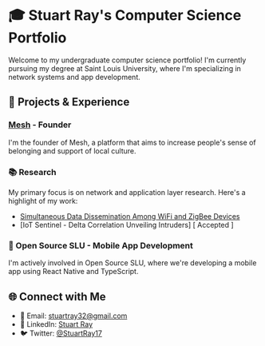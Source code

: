 # 🎓 Stuart Ray's Computer Science Portfolio

Welcome to my undergraduate computer science portfolio! I'm currently pursuing my degree at Saint Louis University, where I'm specializing in network systems and app development.

## 🚀 Projects & Experience

### [Mesh](https://meshapp.us) - Founder
I'm the founder of Mesh, a platform that aims to increase people's sense of belonging and support of local culture.

### 📚 Research
My primary focus is on network and application layer research. Here's a highlight of my work:

- [Simultaneous Data Dissemination Among WiFi and ZigBee Devices](https://ieeexplore.ieee.org/document/10106093/authors#authors)
- [IoT Sentinel - Delta Correlation Unveiling Intruders] [ Accepted ]

### 📱 Open Source SLU - Mobile App Development
I'm actively involved in Open Source SLU, where we're developing a mobile app using React Native and TypeScript.

## 🌐 Connect with Me

- 📧 Email: [stuartray32@gmail.com](mailto:stuartray32@gmail.com)
- 💼 LinkedIn: [Stuart Ray](https://www.linkedin.com/in/stuart-ray-13aa1721a/)
- 🐦 Twitter: [@StuartRay17](https://twitter.com/StuartRay17)
